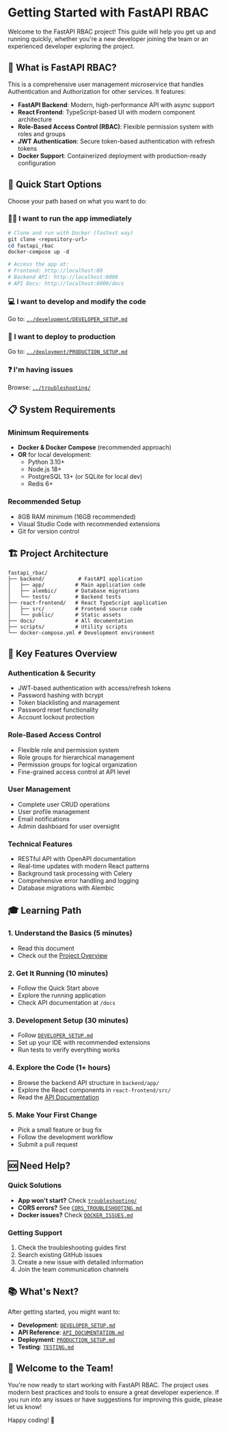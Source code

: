 # Getting Started with FastAPI RBAC

Welcome to the FastAPI RBAC project! This guide will help you get up and running quickly, whether you're a new developer joining the team or an experienced developer exploring the project.

## 🎯 What is FastAPI RBAC?

This is a comprehensive user management microservice that handles Authentication and Authorization for other services. It features:

- **FastAPI Backend**: Modern, high-performance API with async support
- **React Frontend**: TypeScript-based UI with modern component architecture
- **Role-Based Access Control (RBAC)**: Flexible permission system with roles and groups
- **JWT Authentication**: Secure token-based authentication with refresh tokens
- **Docker Support**: Containerized deployment with production-ready configuration

## 🚀 Quick Start Options

Choose your path based on what you want to do:

### 🏃‍♂️ I want to run the app immediately

```powershell
# Clone and run with Docker (fastest way)
git clone <repository-url>
cd fastapi_rbac
docker-compose up -d

# Access the app at:
# Frontend: http://localhost:80
# Backend API: http://localhost:8000
# API Docs: http://localhost:8000/docs
```

### 💻 I want to develop and modify the code

Go to: [`../development/DEVELOPER_SETUP.md`](../development/DEVELOPER_SETUP.md)

### 🚀 I want to deploy to production

Go to: [`../deployment/PRODUCTION_SETUP.md`](../deployment/PRODUCTION_SETUP.md)

### ❓ I'm having issues

Browse: [`../troubleshooting/`](../troubleshooting/)

## 📋 System Requirements

### Minimum Requirements

- **Docker & Docker Compose** (recommended approach)
- **OR** for local development:
  - Python 3.10+
  - Node.js 18+
  - PostgreSQL 13+ (or SQLite for local dev)
  - Redis 6+

### Recommended Setup

- 8GB RAM minimum (16GB recommended)
- Visual Studio Code with recommended extensions
- Git for version control

## 🏗️ Project Architecture

```
fastapi_rbac/
├── backend/           # FastAPI application
│   ├── app/          # Main application code
│   ├── alembic/      # Database migrations
│   └── tests/        # Backend tests
├── react-frontend/   # React TypeScript application
│   ├── src/          # Frontend source code
│   └── public/       # Static assets
├── docs/             # All documentation
├── scripts/          # Utility scripts
└── docker-compose.yml # Development environment
```

## 🔑 Key Features Overview

### Authentication & Security

- JWT-based authentication with access/refresh tokens
- Password hashing with bcrypt
- Token blacklisting and management
- Password reset functionality
- Account lockout protection

### Role-Based Access Control

- Flexible role and permission system
- Role groups for hierarchical management
- Permission groups for logical organization
- Fine-grained access control at API level

### User Management

- Complete user CRUD operations
- User profile management
- Email notifications
- Admin dashboard for user oversight

### Technical Features

- RESTful API with OpenAPI documentation
- Real-time updates with modern React patterns
- Background task processing with Celery
- Comprehensive error handling and logging
- Database migrations with Alembic

## 🎓 Learning Path

### 1. Understand the Basics (5 minutes)

- Read this document
- Check out the [Project Overview](./PROJECT_OVERVIEW.md)

### 2. Get It Running (10 minutes)

- Follow the Quick Start above
- Explore the running application
- Check API documentation at `/docs`

### 3. Development Setup (30 minutes)

- Follow [`DEVELOPER_SETUP.md`](../development/DEVELOPER_SETUP.md)
- Set up your IDE with recommended extensions
- Run tests to verify everything works

### 4. Explore the Code (1+ hours)

- Browse the backend API structure in `backend/app/`
- Explore the React components in `react-frontend/src/`
- Read the [API Documentation](../development/API_DOCUMENTATION.md)

### 5. Make Your First Change

- Pick a small feature or bug fix
- Follow the development workflow
- Submit a pull request

## 🆘 Need Help?

### Quick Solutions

- **App won't start?** Check [`troubleshooting/`](../troubleshooting/)
- **CORS errors?** See [`CORS_TROUBLESHOOTING.md`](../troubleshooting/CORS_TROUBLESHOOTING.md)
- **Docker issues?** Check [`DOCKER_ISSUES.md`](../troubleshooting/DOCKER_ISSUES.md)

### Getting Support

1. Check the troubleshooting guides first
2. Search existing GitHub issues
3. Create a new issue with detailed information
4. Join the team communication channels

## 📚 What's Next?

After getting started, you might want to:

- **Development**: [`DEVELOPER_SETUP.md`](../development/DEVELOPER_SETUP.md)
- **API Reference**: [`API_DOCUMENTATION.md`](../development/API_DOCUMENTATION.md)
- **Deployment**: [`PRODUCTION_SETUP.md`](../deployment/PRODUCTION_SETUP.md)
- **Testing**: [`TESTING.md`](../development/TESTING.md)

## 🎉 Welcome to the Team!

You're now ready to start working with FastAPI RBAC. The project uses modern best practices and tools to ensure a great developer experience. If you run into any issues or have suggestions for improving this guide, please let us know!

Happy coding! 🚀
